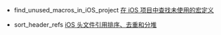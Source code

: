 * find_unused_macros_in_iOS_project
  [在 iOS 项目中查找未使用的宏定义](https://github.com/cocoonbud/iOS-toolBox/tree/master/find_unused_macros_in_ios_project)

* sort_header_refs
  [iOS 头文件引用排序、去重和分堆](https://github.com/cocoonbud/iOS-toolBox/tree/master/sort_header_refs)
